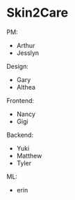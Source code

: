 # Skin2Care #
PM:
- Arthur
- Jesslyn

Design:
- Gary
- Althea

Frontend:
- Nancy
- Gigi

Backend:
- Yuki
- Matthew
- Tyler

ML:
- erin
